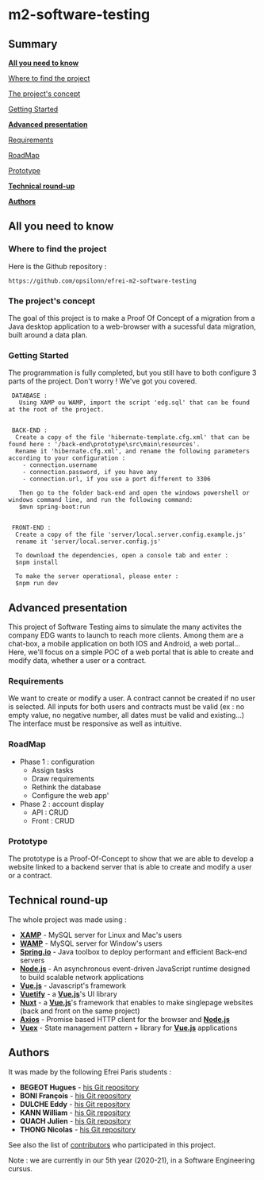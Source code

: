 # m2-software-testing

## Summary
**[All you need to know](https://github.com/opsilonn/m2-software-testing#all-you-need-to-know)**

[Where to find the project](https://github.com/opsilonn/m2-software-testing#where-to-find-the-project)

[The project's concept](https://github.com/opsilonn/m2-software-testing#the-projects-concept)

[Getting Started](https://github.com/opsilonn/m2-software-testing#getting-started)


**[Advanced presentation](https://github.com/opsilonn/m2-software-testing#advanced-presentation)**

[Requirements](https://github.com/opsilonn/m2-software-testing#requirements)

[RoadMap](https://github.com/opsilonn/m2-software-testing#roadMap)

[Prototype](https://github.com/opsilonn/m2-software-testing#prototype)


**[Technical round-up](https://github.com/opsilonn/m2-software-testing#technical-round-up)**


**[Authors](https://github.com/opsilonn/m2-software-testing#authors)**




## All you need to know

### Where to find the project
Here is the Github repository :
 ```
https://github.com/opsilonn/efrei-m2-software-testing
 ```


### The project's concept
The goal of this project is to make a Proof Of Concept of a migration from a Java desktop application to a web-browser with a sucessful data migration, built around a data plan.


### Getting Started
The programmation is fully completed, but you still have to both configure 3 parts of the project.
Don't worry ! We've got you covered.

```
 DATABASE :
   Using XAMP ou WAMP, import the script 'edg.sql' that can be found at the root of the project.
   
 
 BACK-END :
  Create a copy of the file 'hibernate-template.cfg.xml' that can be found here : '/back-end\prototype\src\main\resources'.
  Rename it 'hibernate.cfg.xml', and rename the following parameters according to your configuration :
    - connection.username
    - connection.password, if you have any
    - connection.url, if you use a port different to 3306
   
   Then go to the folder back-end and open the windows powershell or windows command line, and run the following command:
   $mvn spring-boot:run

 
 FRONT-END :
  Create a copy of the file 'server/local.server.config.example.js'
  rename it 'server/local.server.config.js'

  To download the dependencies, open a console tab and enter :
  $npm install
  
  To make the server operational, please enter :
  $npm run dev
```


## Advanced presentation
This project of Software Testing aims to simulate the many activites the company EDG wants to launch to reach more clients. Among them are a chat-box, a mobile application on both IOS and Android, a web portal... 
Here, we'll focus on a simple POC of a web portal that is able to create and modify data, whether a user or a contract.

### Requirements
We want to create or modify a user.
A contract cannot be created if no user is selected.
All inputs for both users and contracts must be valid (ex : no empty value, no negative number, all dates must be valid and existing...)
The interface must be responsive as well as intuitive.



### RoadMap
* Phase 1 : configuration
  * Assign tasks
  * Draw requirements
  * Rethink the database
  * Configure the web app'
* Phase 2 : account display
  * API : CRUD
  * Front : CRUD


### Prototype
The prototype is a Proof-Of-Concept to show that we are able to develop a website linked to a backend server that is able to create and modify a user or a contract.




## Technical round-up
The whole project was made using :
* **[XAMP](https://mariadb.org)** - MySQL server for Linux and Mac's users
* **[WAMP](https://mariadb.org)** - MySQL server for Window's users
* **[Spring.io](https://spring.io)** - Java toolbox to deploy performant and efficient Back-end servers
* **[Node.js](https://nodejs.org)** - An asynchronous event-driven JavaScript runtime designed to build scalable network applications
* **[Vue.js](https://fr.vuejs.org)** - Javascript's framework
* **[Vuetify](https://vuetifyjs.com)** - a **[Vue.js](https://fr.vuejs.org)**'s UI library
* **[Nuxt](https://nuxtjs.org)** - a **[Vue.js](https://fr.vuejs.org)**'s framework that enables to make singlepage websites (back and front on the same project)
* **[Axios](https://github.com/axios)** - Promise based HTTP client for the browser and **[Node.js](https://nodejs.org)**
* **[Vuex](https://vuex.vuejs.org)** -  State management pattern + library for **[Vue.js](https://fr.vuejs.org)** applications


## Authors
It was made by the following Efrei Paris students :
* **BEGEOT Hugues** - [his Git repository](https://github.com/opsilonn)
* **BONI François** - [his Git repository](https://github.com/scorpionsdu78)
* **DULCHE Eddy** - [his Git repository](https://github.com/DulcheE)
* **KANN William** - [his Git repository](https://github.com/williamkann)
* **QUACH Julien** - [his Git repository](https://github.com/jinkieu)
* **THONG Nicolas** - [his Git repository](https://github.com/nazuko)

See also the list of [contributors](https://github.com/opsilonn/m2-software-testing/graphs/contributors) who participated in this project.

Note : we are currently in our 5th year (2020-21), in a Software Engineering cursus.
